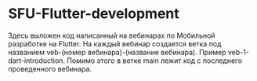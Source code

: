 # SFU-Flutter-development
Здесь выложен код написанный на вебинарах по Мобильной разработке на Flutter. На каждый вебинар создается ветка под названием veb-(номер вебинара)-(название вебинара). Пример veb-1-dart-introduction.
Помимо этого в ветке main лежит код с последнего проведенного вебинара. 
